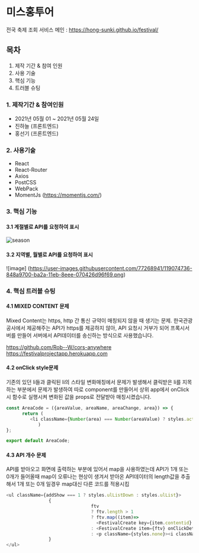 
# 미스홍투어

전국 축제 조회 서비스 메인 : https://hong-sunki.github.io/festival/


## 목차

1. 제작 기간 & 참여 인원
2. 사용 기술
3. 핵심 기능
4. 트러블 슈팅


### 1. 제작기간 & 참여인원
+ 2021년 05월 01 ~ 2021년 05월 24일
+ 진하늘 (프론트엔드)
+ 홍선기 (프론트엔드)




### 2. 사용기술
+ React
+ React-Router
+ Axios
+ PostCSS
+ WebPack
+ MomentJs (https://momentjs.com/)




### 3. 핵심 기능

#### 3.1 계절별로 API를 요청하여 표시
![season](https://user-images.githubusercontent.com/77268941/119075237-6d987480-ba2b-11eb-858b-f2086181b911.png)
#### 3.2 지역별, 월별로 API를 요청하여 표시
![image] (https://user-images.githubusercontent.com/77268941/119074736-848a9700-ba2a-11eb-8eee-070426d96f69.png)






### 4. 핵심 트러블 슈팅


#### 4.1 MIXED CONTENT 문제
Mixed Content는 https, http 간 통신 규약이 매칭되지 않을 때 생기는 문제. 한국관광공사에서 제공해주는 API가 https를 제공하지 않아, API 요청시 거부가 되어 프록시서버를 만들어 서버에서 API데이터를 송신하는 방식으로 사용했습니다.

https://github.com/Rob--W/cors-anywhere
https://festivalprojectapp.herokuapp.com



#### 4.2 onClick style문제
기존의 있던 li들과 클릭된 li의 스타일 변화매칭에서 문제가 발생해서
클릭받은 li를 지목하는 부분에서 문제가 발생하여 따로 component를 만들어서 상위 app에서 onClick시 함수로 실행시켜 
변화된 값을 props로 전달받아 매칭시켰습니다.

```javascript
const AreaCode = ({areaValue, areaName, areaChange, area}) => {
      return (
         <li className={Number(area) === Number(areaValue) ? styles.active : styles.arealist} onClick={(e) => areaChange(e.target.value)} value={areaValue}>{areaName}</li>
            )
};

export default AreaCode;
```



#### 4.3 API 개수 문제
API를 받아오고 화면에 출력하는 부분에 있어서 map을 사용하였는데 API가 1개 또는 0개가 들어올때 map이 오류나는 현상이 생겨서
받아온 API데이터의 length값을 추출해서 1개 또는 0개 일경우 map대신 다른 코드를 적용시킴

```javascript
<ul className={addShow === 1 ? styles.ulListDown : styles.ulList}>
                {  
                                ftv 
                                ? ftv.length > 1 
                                ? ftv.map((item)=>
                                  <FestivalCreate key={item.contentid} item={item} onClickDetail={onClickDetail} /> )
                                : <FestivalCreate item={ftv} onClickDetail={onClickDetail} />
                                : <p className={styles.none}><i className="far fa-calendar-times"></i> {mon}월에는 계획된 행사가없습니다.</p>
                }
</ul>
```
